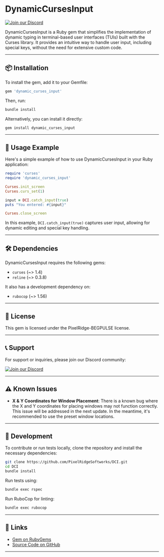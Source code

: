 # DynamicCursesInput

[![Join our Discord](https://img.shields.io/badge/Discord-Join%20Server-7289DA?logo=discord\&logoColor=white)](https://discord.gg/j6v99ZPkrQ)

DynamicCursesInput is a Ruby gem that simplifies the implementation of dynamic typing in terminal-based user interfaces (TUIs) built with the Curses library. It provides an intuitive way to handle user input, including special keys, without the need for extensive custom code.

---

## 📦 Installation

To install the gem, add it to your Gemfile:

```ruby
gem 'dynamic_curses_input'
```

Then, run:

```bash
bundle install
```

Alternatively, you can install it directly:

```bash
gem install dynamic_curses_input
```

---

## 🚀 Usage Example

Here's a simple example of how to use DynamicCursesInput in your Ruby application:

```ruby
require 'curses'
require 'dynamic_curses_input'

Curses.init_screen
Curses.curs_set(1)

input = DCI.catch_input(true)
puts "You entered: #{input}"

Curses.close_screen
```

In this example, `DCI.catch_input(true)` captures user input, allowing for dynamic editing and special key handling.

---

## 🛠️ Dependencies

DynamicCursesInput requires the following gems:

* `curses` (\~> 1.4)
* `reline` (\~> 0.3.8)

It also has a development dependency on:

* `rubocop` (\~> 1.56)

---

## 📄 License

This gem is licensed under the PixelRidge-BEGPULSE license.

---

## 📞 Support

For support or inquiries, please join our Discord community:

[![Join our Discord](https://img.shields.io/badge/Discord-Join%20Server-7289DA?logo=discord\&logoColor=white)](https://discord.gg/j6v99ZPkrQ)

---

## ⚠️ Known Issues

* **X & Y Coordinates for Window Placement**: There is a known bug where the X and Y coordinates for placing windows may not function correctly. This issue will be addressed in the next update. In the meantime, it's recommended to use the preset window locations.

---

## 🧪 Development

To contribute or run tests locally, clone the repository and install the necessary dependencies:

```bash
git clone https://github.com/PixelRidgeSoftworks/DCI.git
cd DCI
bundle install
```

Run tests using:

```bash
bundle exec rspec
```

Run RuboCop for linting:

```bash
bundle exec rubocop
```

---

## 🔗 Links

* [Gem on RubyGems](https://rubygems.org/gems/dynamic_curses_input)
* [Source Code on GitHub](https://github.com/PixelRidgeSoftworks/DCI)

---
